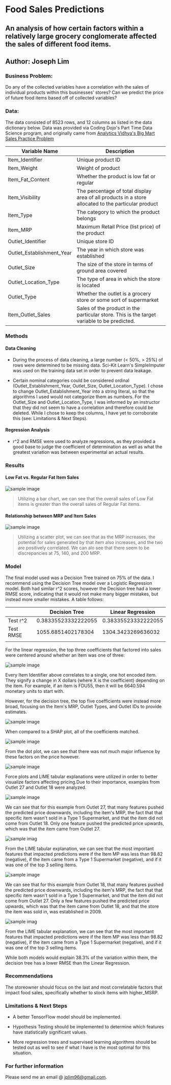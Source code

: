 # Food Sales Predictions

## An analysis of how certain factors within a relatively large grocery conglomerate affected the sales of different food items.

## Author: Joseph Lim

### Business Problem: 
Do any of the collected variables have a correlation with the sales of individual products within this businesses' stores? Can we predict the price of future food items based off of collected variables?

### Data:
The data consisted of 8523 rows, and 12 columns as listed in the data dictionary below. Data was provided via Coding Dojo's Part Time Data Science program, and originally came from [Analytics Vidhya's Big Mart Sales Practice Problem](https://https://datahack.analyticsvidhya.com/contest/practice-problem-big-mart-sales-iii/)

| Variable Name             | Description                                                                                         |
|---------------------------|-----------------------------------------------------------------------------------------------------|
| Item_Identifier           | Unique product ID                                                                                   |
| Item_Weight               | Weight of product                                                                                   |
| Item_Fat_Content          | Whether the product is low fat or regular                                                           |
| Item_Visibility           | The percentage of total display area of all products in a store allocated to the particular product |
| Item_Type                 | The category to which the product belongs                                                           |
| Item_MRP                  | Maximum Retail Price (list price) of the product                                                    |
| Outlet_Identifier         | Unique store ID                                                                                     |
| Outlet_Establishment_Year | The year in which store was established                                                             |
| Outlet_Size               | The size of the store in terms of ground area covered                                               |
| Outlet_Location_Type      | The type of area in which the store is located                                                      |
| Outlet_Type               | Whether the outlet is a grocery store or some sort of supermarket                                   |
| Item_Outlet_Sales         | Sales of the product in the particular store. This is the target variable to be predicted.          |

### Methods

#### Data Cleaning
* During the process of data cleaning, a large number (< 50%, > 25%) of rows were determined to be missing data. Sci-Kit Learn's SimpleImputer was used on the training data set in order to prevent data leakage. 

* Certain nominal categories could be considered ordinal (Outlet_Establishment_Year, Outlet_Size, Outlet_Location_Type). I chose to change Outlet_Establishment_Year into a string literal, so that the algorithms I used would not categorize them as numbers. For the Outlet_Size and Outlet_Location_Type, I was informed by an instructor that they did not seem to have a correlation and therefore could be deleted. While I chose to keep the columns, I have yet to corroborate this (see: Limitations & Next Steps).

#### Regression Analysis
* r^2 and RMSE were used to analyze regressions, as they provided a good base to judge the coefficient of determination as well as what the greatest variation was between experimental an actual results.

### Results

#### Low Fat vs. Regular Fat Item Sales
![sample image]("images/LFvsRegularSales.png")

> Utilizing a bar chart, we can see that the overall sales of Low Fat items is greater than the overall sales of Regular Fat items.

#### Relationship between MRP and Item Sales
![sample image](images/RelationshipBetweenMRPAndItemSales.png)
> Utilizing a scatter plot, we can see that as the MRP increases, the potential for sales generated by that item also increases, and the two are positively correlated. We can alo see that there seem to be discrepancies at 75, 140, and 200 MRP.

### Model
The final model used was a Decision Tree trained on 75% of the data. I recommend using the Decision Tree model over a Logistic Regression model. Both had similar r^2 scores, however the Decision tree had a lower RMSE score, indicating that it would not make many bigger mistakes, but instead more smaller mistakes. A table follows:

|           | Decision Tree       | Linear Regression   |
|-----------|---------------------|---------------------|
| Test r^2  | 0.38335523332222055 | 0.38335523332222055 |
| Test RMSE | 1055.6851402178304  | 1304.3423269636032  |
|           |                     |                     |

For the linear regression, the top three coefficients that factored into sales were centered around whether an item was one of three:

![sample image](images/LineReg3MIF.png)

Every Item Identifier above correlates to a single, one hot encoded item. They signify a change in X dollars (where X is the coefficient) depending on the item. For example, if an item is FDU55, then it will be 6640.594 monetary units to start with.

However, for the decision tree, the top five coefficients were instead more broad, focusing on the Item's MRP, Outlet Types, and Outlet IDs to provide estimates.

![sample image](images/DecTree5MIF.png)

When compared to a SHAP plot, all of the coefficients matched.

![sample image](images/SHAPSummaryBar.png)

From the dot plot, we can see that there was not much major influence by these factors on the price however.

![sample image](images/SHAPSummaryDot.png)

Force plots and LIME tabular explanations were utilized in order to better visualize factors affecting pricing.Due to their importance, examples from Outlet 27 and Outlet 18 were analyzed.

![sample image](images/SHAPForce27.png)

We can see that for this example from Outlet 27, that many features pushed the predicted price downwards, including the item's MRP, the fact that that specific item wasn't sold in a Type 1 Supermarket, and that the item did not come from Outlet 18.
Only one feature pushed the predicted price upwards, which was that the item came from Outlet 27.

![sample imag](images/LIME27.png)

From the LIME tabular explanation, we can see that the most important features that impacted predictions were if the Item MP was less than 98.82 (negative), if the item came from a Type 1 Supermarket (negative), and if it was one of the top 3 selling items.

![sample image](images/SHAPForce18.png)

We can see that for this example from Outlet 18, that many features pushed the predicted price downwards, including the item's MRP, the fact that that specific item wasn't sold in a Type 1 Supermarket, and that the item did not come from Outlet 27.
Only a few features pushed the predicted price upwards, which was that the item came from Outlet 18, and that the store the item was sold in, was established in 2009.

![sample imag](images/LIME18.png)

From the LIME tabular explanation, we can see that the most important features that impacted predictions were if the Item MP was less than 98.82 (negative), if the item came from a Type 1 Supermarket (negative), and if it was one of the top 3 selling items.


While both models would explain 38.3% of the variation within them, the decision tree has a lower RMSE than the Linear Regression. 

### Recommendations

The storeowner should focus on the last and most correlatable factors that impact food sales, specifically whether to stock items with higher_MSRP.

### Limitations & Next Steps
* A better TensorFlow model should be implemented.

* Hypothesis Testing should be implemented to determine which features have statistically significant values.

* More regression trees and supervised learning algorithms should be tested out as well to see if what I have is the most optimal for this situation.

### For further information

Please send me an email @ jplim96@gmail.com. 

